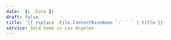 ```yaml
---
date:  {{ .Date }}
draft: false
title: '{{ replace .File.ContentBaseName `-` ` ` | title }}'
service: Sold home in Los Angeles
---
```

